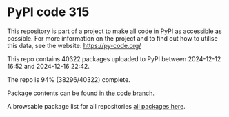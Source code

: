 # PyPI code 315

This repository is part of a project to make all code in PyPI as accessible as possible. For more information 
on the project and to find out how to utilise this data, see the website: https://py-code.org/

This repo contains 40322 packages uploaded to PyPI between 
2024-12-12 16:52 and 2024-12-16 22:42.

The repo is 94% (38296/40322) complete.

Package contents can be found [in the code branch](https://github.com/pypi-data/pypi-mirror-315/tree/code/packages).

A browsable package list for all repositories [all packages here](https://py-code.org/repositories/pypi-mirror-315).



